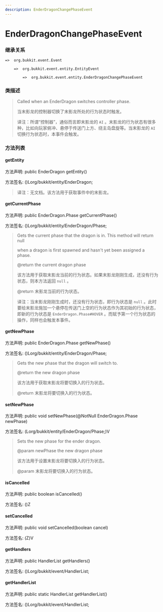```yaml
---
description: EnderDragonChangePhaseEvent
---
```


# EnderDragonChangePhaseEvent

### 继承关系

    =>  org.bukkit.event.Event

        =>  org.bukkit.event.entity.EntityEvent

            =>  org.bukkit.event.entity.EnderDragonChangePhaseEvent

### 类描述

> Called when an EnderDragon switches controller phase.
>
> 当末影龙的控制器切换了末影龙所处的行为状态时触发。
>
> 译注：所谓“控制器”，通俗而言即末影龙的 `AI` 。末影龙的行为状态有很多种，比如向玩家俯冲、悬停于传送门上方、绕主岛盘旋等。当末影龙的 `AI` 切换行为状态时，本事件会触发。

### 方法列表

#### getEntity

方法声明: public EnderDragon getEntity()

方法签名: ()Lorg/bukkit/entity/EnderDragon;

> 译注：无文档。该方法用于获取事件中的末影龙。

#### getCurrentPhase

方法声明: public EnderDragon.Phase getCurrentPhase()

方法签名: ()Lorg/bukkit/entity/EnderDragon/Phase;

> Gets the current phase that the dragon is in. This method will return null
>
> when a dragon is first spawned and hasn't yet been assigned a phase.
>
> @return the current dragon phase
>
> 该方法用于获取末影龙当前的行为状态。如果末影龙刚刚生成，还没有行为状态，则本方法返回 `null` 。
>
> @return 末影龙当前的行为状态。
>
> 译注：当末影龙刚刚生成时，还没有行为状态，即行为状态是 `null` 。此时要给末影龙施加一个悬停在传送门上空的行为状态作为其初始的行为状态，即新的行为状态是 `EnderDragon.Phase#HOVER` 。而赋予第一个行为状态的操作，同样也会触发本事件。

#### getNewPhase

方法声明: public EnderDragon.Phase getNewPhase()

方法签名: ()Lorg/bukkit/entity/EnderDragon/Phase;

> Gets the new phase that the dragon will switch to.
>
> @return the new dragon phase
>
> 该方法用于获取末影龙将要切换入的行为状态。
>
> @return 末影龙将要切换入的行为状态。

#### setNewPhase

方法声明: public void setNewPhase(@NotNull EnderDragon.Phase newPhase)

方法签名: (Lorg/bukkit/entity/EnderDragon/Phase;)V

> Sets the new phase for the ender dragon.
>
> @param newPhase the new dragon phase
>
> 该方法用于设置末影龙将要切换入的行为状态。
>
> @param 末影龙将要切换入的行为状态。

#### isCancelled

方法声明: public boolean isCancelled()

方法签名: ()Z

#### setCancelled

方法声明: public void setCancelled(boolean cancel)

方法签名: (Z)V

#### getHandlers

方法声明: public HandlerList getHandlers()

方法签名: ()Lorg/bukkit/event/HandlerList;

#### getHandlerList

方法声明: public static HandlerList getHandlerList()

方法签名: ()Lorg/bukkit/event/HandlerList;